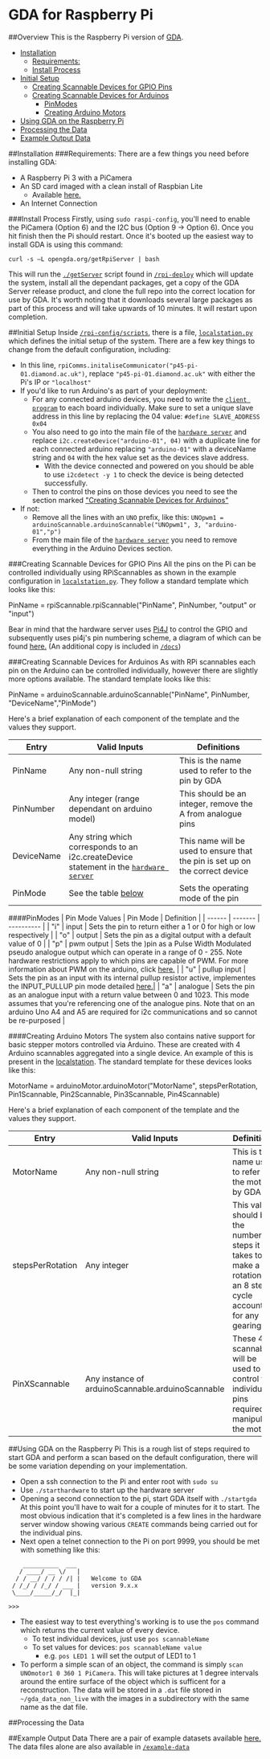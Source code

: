 # GDA for Raspberry Pi

##Overview
This is the Raspberry Pi version of [GDA](http://www.opengda.org/). 

<!-- MarkdownTOC autolink="true" bracket="round" depth="4" -->

- [Installation](#installation)
	- [Requirements:](#requirements)
	- [Install Process](#install-process)
- [Initial Setup](#initial-setup)
	- [Creating Scannable Devices for GPIO Pins](#creating-scannable-devices-for-gpio-pins)
	- [Creating Scannable Devices for Arduinos](#creating-scannable-devices-for-arduinos)
		- [PinModes](#pinmodes)
		- [Creating Arduino Motors](#creating-arduino-motors)
- [Using GDA on the Raspberry Pi](#using-gda-on-the-raspberry-pi)
- [Processing the Data](#processing-the-data)
- [Example Output Data](#example-output-data)

<!-- /MarkdownTOC -->

##Installation
###Requirements:
There are a few things you need before installing GDA:
- A Raspberry Pi 3 with a PiCamera
- An SD card imaged with a clean install of Raspbian Lite
	- Available [here.][raspbian]
- An Internet Connection

###Install Process
Firstly, using `sudo raspi-config`, you'll need to enable the PiCamera (Option 6) and the I2C bus (Option 9 -> Option 6). Once you hit finish then the Pi should restart. Once it's booted up the easiest way to install GDA is using this command:
```
curl -s –L opengda.org/getRpiServer | bash
```
This will run the [`./getServer`][getServer] script found in [`/rpi-deploy`][rpiDeploy] which will update the system, install all the dependant packages, get a copy of the GDA Server release product, and clone the full repo into the correct location for use by GDA. It's worth noting that it downloads several large packages as part of this process and will take upwards of 10 minutes. It will restart upon completion. 

##Initial Setup
Inside [`/rpi-config/scripts`][scripts], there is a file, [`localstation.py`][localstation] which defines the initial setup of the system. There are a few key things to change from the default configuration, including:
- In this line, `rpiComms.initaliseCommunicator("p45-pi-01.diamond.ac.uk")`, replace `"p45-pi-01.diamond.ac.uk"` with either the Pi's IP or `"localhost"`
- If you'd like to run Arduino's as part of your deployment:
	- For any connected arduino devices, you need to write the [`client program`][arduino] to each board individually. Make sure to set a unique slave address in this line by replacing the 04 value: `#define SLAVE_ADDRESS 0x04`
	- You also need to go into the main file of the [`hardware server`][hardwareServer] and replace `i2c.createDevice("arduino-01", 04)` with a duplicate line for each connected arduino replacing `"arduino-01"` with a deviceName string and `04` with the hex value set as the devices slave address. 
		- With the device connected and powered on you should be able to use `i2cdetect -y 1` to check the device is being detected successfully. 
	- Then to control the pins on those devices you need to see the section marked ["Creating Scannable Devices for Arduinos"](#creating-scannable-devices-for-arduinos)
- If not:
	- Remove all the lines with an `UNO` prefix, like this: `UNOpwm1 = arduinoScannable.arduinoScannable("UNOpwm1", 3, "arduino-01","p")`
	- From the main file of the [`hardware server`][hardwareServer] you need to remove everything in the Arduino Devices section. 

###Creating Scannable Devices for GPIO Pins
All the pins on the Pi can be controlled individually using RPiScannables as shown in the example configuration in [`localstation.py`][localstation]. They follow a standard template which looks like this:

PinName = rpiScannable.rpiScannable("PinName", PinNumber, "output" or "input")

Bear in mind that the hardware server uses [Pi4J][pi4j] to control the GPIO and subsequently uses pi4j's pin numbering scheme, a diagram of which can be found [here.][pi4j-pin-number] (An additional copy is included in [`/docs`][docs])

###Creating Scannable Devices for Arduinos
As with RPi scannables each pin on the Arduino can be controlled individually, however there are slightly more options available. The standard template looks like this:

PinName = arduinoScannable.arduinoScannable("PinName", PinNumber, "DeviceName","PinMode")

Here's a brief explanation of each component of the template and the values they support. 

| Entry 	 	| Valid Inputs	| Definitions	|
| -------------	| ------------- | ------------- |
| PinName	 	| Any non-null string 	| This is the name used to refer to the pin by GDA 	|
| PinNumber  	| Any integer (range dependant on arduino model) | This should be an integer, remove the A from analogue pins |
| DeviceName 	| Any string which corresponds to an i2c.createDevice statement in the [`hardware server`][hardwareServer]	| This name will be used to ensure that the pin is set up on the correct device |
| PinMode		| See the table [below](#pinmodes)| Sets the operating mode of the pin |

####PinModes
| Pin Mode Values | Pin Mode	| Definition |
| ------ | -------	| ---------- |
| "i" | input 	| Sets the pin to return either a 1 or 0 for high or low respectively |
| "o" | output 	| Sets the pin as a digital output with a default value of 0 |
| "p" | pwm output | Sets the )pin as a Pulse Width Modulated pseudo analogue output which can operate in a range of 0 - 255. Note hardware restrictions apply to which pins are capable of PWM. For more information about PWM on the arduino, click [here.][pwm] |
| "u" | pullup input | Sets the pin as an input with its internal pullup resistor active, implementes the INPUT_PULLUP pin mode detailed [here.][pullup]|
| "a" | analogue | Sets the pin as an analogue input with a return value between 0 and 1023. This mode assumes that you're referencing one of the analogue pins. Note that on an arduino Uno A4 and A5 are required for i2c communications and so cannot be re-purposed |

####Creating Arduino Motors
The system also contains native support for basic stepper motors controlled via Arduino. These are created with 4 Arduino scannables aggregated into a single device. An example of this is present in the [localstation][localstation]. The standard template for these devices looks like this:

MotorName = arduinoMotor.arduinoMotor("MotorName", stepsPerRotation, Pin1Scannable, Pin2Scannable, Pin3Scannable, Pin4Scannable)

Here's a brief explanation of each component of the template and the values they support. 

| Entry 	 	| Valid Inputs	| Definitions	|
| -------------	| ------------- | ------------- |
| MotorName	 	| Any non-null string 	| This is the name used to refer to the motor by GDA 	|
| stepsPerRotation  	| Any integer | This value should be the number of steps it takes to make a full rotation in an 8 step cycle accounting for any gearing. |
| PinXScannable 	| Any instance of arduinoScannable.arduinoScannable	| These 4 scannables will be used to control the individual pins required to manipulate the motor |

##Using GDA on the Raspberry Pi
This is a rough list of steps required to start GDA and perform a scan based on the default configuration, there will be some variation depending on your implementation. 
- Open a ssh connection to the Pi and enter root with `sudo su`
- Use `./starthardware` to start up the hardware server
- Opening a second connection to the pi, start GDA itself with `./startgda` 
At this point you'll have to wait for a couple of minutes for it to start. The most obvious indication that it's completed is a few lines in the hardware server window showing various `CREATE` commands being carried out for the individual pins. 
- Next open a telnet connection to the Pi on port 9999, you should be met with something like this:

```	
    __________  ___ 
   / ____/ __ \/   |
  / / __/ / / / /| |   Welcome to GDA 
 / /_/ / /_/ / ___ |   version 9.x.x
 \____/_____/_/  |_|

>>>
```
- The easiest way to test everything's working is to use the `pos` command which returns the current value of every device. 
	- To test individual devices, just use `pos scannableName`
	- To set values for devices: `pos scannableName value`
		- e.g. `pos LED1 1` will set the output of LED1 to 1
- To perform a simple scan of an object, the command is simply `scan UNOmotor1 0 360 1 PiCamera`. This will take pictures at 1 degree intervals around the entire surface of the object which is sufficent for a reconstruction. The data will be stored in a `.dat` file stored in `~/gda_data_non_live` with the images in a subdirectory with the same name as the dat file. 

##Processing the Data



##Example Output Data
There are a pair of example datasets available [here.](https://alfred.diamond.ac.uk/GDA-RPi/) The data files alone are also available in [`/example-data`][example]


[arduino]: https://github.com/DiamondLightSource/rpi-config/tree/master/arduino/i2cArduinoClient
[hardwareServer]: https://github.com/DiamondLightSource/rpi-config/blob/master/rpi-hardware-server/rpiHardwareServer.py
[getServer]: https://github.com/DiamondLightSource/rpi-config/blob/master/rpi-deploy/getServer
[rpiDeploy]: https://github.com/DiamondLightSource/rpi-config/tree/master/rpi-deploy
[scripts]: https://github.com/DiamondLightSource/rpi-config/tree/master/rpi-config/scripts
[localstation]: https://github.com/DiamondLightSource/rpi-config/blob/master/rpi-config/scripts/localStation.py
[example]: https://github.com/DiamondLightSource/rpi-config/tree/master/example-data
[docs]:https://github.com/DiamondLightSource/rpi-config/tree/master/docs
[pi4j]: http://pi4j.com/
[pi4j-pin-number]: http://pi4j.com/pins/model-3b-rev1.html
[pwm]: https://www.arduino.cc/en/Tutorial/PWM
[pullup]: https://www.arduino.cc/en/Tutorial/InputPullupSerial
[raspbian]: https://www.raspberrypi.org/downloads/raspbian/